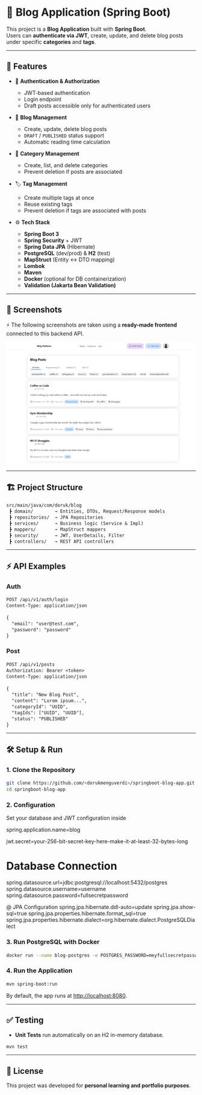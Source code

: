 # 📖 Blog Application (Spring Boot)

This project is a **Blog Application** built with **Spring Boot**.  
Users can **authenticate via JWT**, create, update, and delete blog posts under specific **categories** and **tags**.  

---

## 🚀 Features
- 🔐 **Authentication & Authorization**
  - JWT-based authentication
  - Login endpoint
  - Draft posts accessible only for authenticated users

- 📝 **Blog Management**
  - Create, update, delete blog posts
  - `DRAFT` / `PUBLISHED` status support
  - Automatic reading time calculation

- 📂 **Category Management**
  - Create, list, and delete categories
  - Prevent deletion if posts are associated

- 🏷 **Tag Management**
  - Create multiple tags at once
  - Reuse existing tags
  - Prevent deletion if tags are associated with posts

- ⚙️ **Tech Stack**
  - **Spring Boot 3**
  - **Spring Security** + JWT
  - **Spring Data JPA** (Hibernate)
  - **PostgreSQL** (dev/prod) & **H2** (test)
  - **MapStruct** (Entity ↔ DTO mapping)
  - **Lombok**
  - **Maven**
  - **Docker** (optional for DB containerization)
  - **Validation (Jakarta Bean Validation)**

---

## 📸 Screenshots

⚡ The following screenshots are taken using a **ready-made frontend** connected to this backend API.

<p align="center">
  <img src="screenshots/homePage.png" width="700" alt="Blog Home"/>
</p>

---

## 🏗 Project Structure
```
src/main/java/com/doruk/blog
 ┣ domain/        → Entities, DTOs, Request/Response models
 ┣ repositories/  → JPA Repositories
 ┣ services/      → Business logic (Service & Impl)
 ┣ mappers/       → MapStruct mappers
 ┣ security/      → JWT, UserDetails, Filter
 ┣ controllers/   → REST API controllers
```

---

## ⚡ API Examples

### Auth
```http
POST /api/v1/auth/login
Content-Type: application/json

{
  "email": "user@test.com",
  "password": "password"
}
```

### Post
```http
POST /api/v1/posts
Authorization: Bearer <token>
Content-Type: application/json

{
  "title": "New Blog Post",
  "content": "Lorem ipsum...",
  "categoryId": "UUID",
  "tagIds": ["UUID", "UUID"],
  "status": "PUBLISHED"
}
```

---

## 🛠 Setup & Run

### 1. Clone the Repository
```bash
git clone https://github.com/<dorukmenguverdi>/springboot-blog-app.git
cd springboot-blog-app
```

### 2. Configuration
Set your database and JWT configuration inside

spring.application.name=blog

jwt.secret=your-256-bit-secret-key-here-make-it-at-least-32-bytes-long

# Database Connection
spring.datasource.url=jdbc:postgresql://localhost:5432/postgres
spring.datasource.username=username
spring.datasource.password=fullsecretpassword

@ JPA Configuration
spring.jpa.hibernate.ddl-auto=update
spring.jpa.show-sql=true
spring.jpa.properties.hibernate.format_sql=true
spring.jpa.properties.hibernate.dialect=org.hibernate.dialect.PostgreSQLDialect

### 3. Run PostgreSQL with Docker
```bash
docker run --name blog-postgres -e POSTGRES_PASSWORD=meyfullsecretpassword -p 5432:5432 -d postgres
```

### 4. Run the Application
```bash
mvn spring-boot:run
```

By default, the app runs at [http://localhost:8080](http://localhost:8080).

---

## ✅ Testing
- **Unit Tests** run automatically on an H2 in-memory database.
```bash
mvn test
```

---

## 📄 License
This project was developed for **personal learning and portfolio purposes**.  
